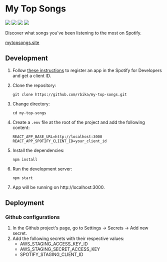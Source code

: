 # My Top Songs

![](https://img.shields.io/github/package-json/v/rbika/my-top-songs)
![](https://img.shields.io/github/license/rbika/my-top-songs)
![](https://github.com/rbika/my-top-songs/workflows/CD%20Prod/badge.svg) 
![](https://github.com/rbika/my-top-songs/workflows/CD%20Staging/badge.svg)

Discover what songs you've been listening to the most on Spotify.

[mytopsongs.site](https://mytopsongs.site)

## Development

1. Follow [these instructions](https://developer.spotify.com/documentation/general/guides/app-settings/) to register an app in the Spotify for Developers and get a client ID.

1. Clone the repository:
    ```
    git clone https://github.com/rbika/my-top-songs.git
    ```

1. Change directory:
    ```
    cd my-top-songs
    ```

1. Create a `.env` file at the root of the project and add the following content:
    ```
    REACT_APP_BASE_URL=http://localhost:3000
    REACT_APP_SPOTIFY_CLIENT_ID=your_client_id
    ```

1. Install the dependencies:
    ```
    npm install
    ```  

1. Run the development server:
    ```
    npm start
    ```

1. App will be running on http://localhost:3000.

## Deployment

### Github configurations

1. In the Github project's page, go to Settings → Secrets → Add new secret.
2. Add the following secrets with their respective values:
    - AWS_STAGING_ACCESS_KEY_ID
    - AWS_STAGING_SECRET_ACCESS_KEY
    - SPOTIFY_STAGING_CLIENT_ID
